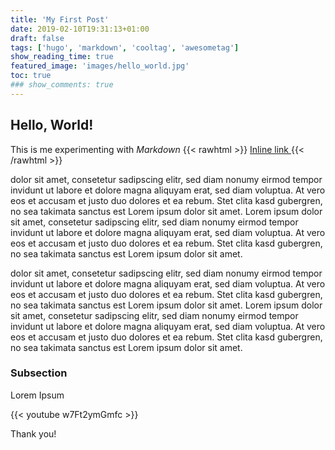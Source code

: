 ```yaml
---
title: 'My First Post'
date: 2019-02-10T19:31:13+01:00
draft: false
tags: ['hugo', 'markdown', 'cooltag', 'awesometag']
show_reading_time: true
featured_image: 'images/hello_world.jpg'
toc: true
### show_comments: true
---
```


## Hello, World!

This is me experimenting with _Markdown_
{{< rawhtml >}} <a href="http://google.com" class="dim dark-green"> Inline link </a>
{{< /rawhtml >}}

dolor sit amet, consetetur sadipscing elitr, sed diam nonumy eirmod tempor invidunt ut labore et dolore magna aliquyam erat, sed diam voluptua. At vero eos et accusam et justo duo dolores et ea rebum. Stet clita kasd gubergren, no sea takimata sanctus est Lorem ipsum dolor sit amet. Lorem ipsum dolor sit amet, consetetur sadipscing elitr, sed diam nonumy eirmod tempor invidunt ut labore et dolore magna aliquyam erat, sed diam voluptua. At vero eos et accusam et justo duo dolores et ea rebum. Stet clita kasd gubergren, no sea takimata sanctus est Lorem ipsum dolor sit amet.

dolor sit amet, consetetur sadipscing elitr, sed diam nonumy eirmod tempor invidunt ut labore et dolore magna aliquyam erat, sed diam voluptua. At vero eos et accusam et justo duo dolores et ea rebum. Stet clita kasd gubergren, no sea takimata sanctus est Lorem ipsum dolor sit amet. Lorem ipsum dolor sit amet, consetetur sadipscing elitr, sed diam nonumy eirmod tempor invidunt ut labore et dolore magna aliquyam erat, sed diam voluptua. At vero eos et accusam et justo duo dolores et ea rebum. Stet clita kasd gubergren, no sea takimata sanctus est Lorem ipsum dolor sit amet.

### Subsection

Lorem Ipsum

{{< youtube w7Ft2ymGmfc >}}

Thank you!
